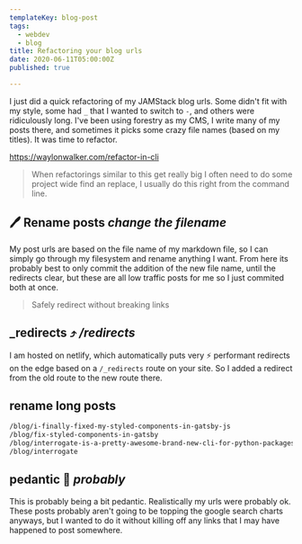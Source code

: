 ```yaml
---
templateKey: blog-post
tags:
  - webdev
  - blog
title: Refactoring your blog urls
date: 2020-06-11T05:00:00Z
published: true

---
```


I just did a quick refactoring of my JAMStack blog urls.  Some didn't fit with
my style, some had `_` that I wanted to switch to `-`, and others were
ridiculously long.  I've been using forestry as my CMS, I write many of my
posts there, and sometimes it picks some crazy file names (based on my titles).
It was time to refactor.


https://waylonwalker.com/refactor-in-cli

> When refactorings similar to this get really big I often need to do some
> project wide find an replace, I usually do this right from the command line.

## 🖊 Rename posts _change the filename_

My post urls are based on the file name of my markdown file, so I can simply go
through my filesystem and rename anything I want.  From here its probably best
to only commit the addition of the new file name, until the redirects clear,
but these are all low traffic posts for me so I just commited both at once.

> Safely redirect without breaking links

## _redirects ⤴ _/redirects_

I am hosted on netlify, which automatically puts very ⚡ performant redirects
on the edge based on a `/_redirects` route on your site.  So I added a redirect
from the old route to the new route there.

## rename long posts

``` bash
/blog/i-finally-fixed-my-styled-components-in-gatsby-js
/blog/fix-styled-components-in-gatsby
/blog/interrogate-is-a-pretty-awesome-brand-new-cli-for-python-packages
/blog/interrogate
```

## pedantic 🤔 _probably_

This is probably being a bit pedantic.  Realistically my urls were probably ok.
These posts probably aren't going to be topping the google search charts
anyways, but I wanted to do it without killing off any links that I may have
happened to post somewhere.
